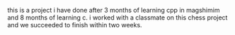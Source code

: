 this is a project i have done after 3 months of learning cpp in magshimim and 8 months of learning c.
i worked with a classmate on this chess project and we succeeded to finish within two weeks.
